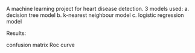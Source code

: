 A machine learning project for heart disease detection.
3 models used:
a. decision tree model
b. k-nearest neighbour model
c. logistic regression model


Results:

confusion matrix 
Roc curve
